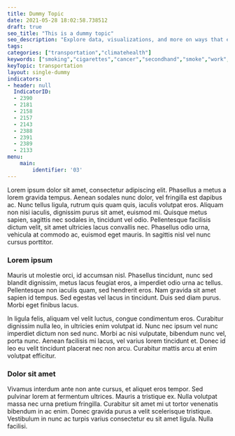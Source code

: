```yaml
---
title: Dummy Topic
date: 2021-05-28 18:02:58.738512
draft: true
seo_title: "This is a dummy topic"
seo_description: "Explore data, visualizations, and more on ways that environments shape health in New York City's neighborhoods.."
tags: 
categories: ["transportation","climatehealth"]
keywords: ["smoking","cigarettes","cancer","secondhand","smoke","work","home", "children","transportation","climatehealth","keyword","morekeywords"]
keyTopic: transportation
layout: single-dummy
indicators:
- header: null
  IndicatorID:
  - 2390
  - 2181
  - 2158
  - 2157
  - 2143
  - 2388
  - 2391
  - 2389
  - 2133
menu:
    main:
        identifier: '03'
---
```


Lorem ipsum dolor sit amet, consectetur adipiscing elit. Phasellus a metus a lorem gravida tempus. Aenean sodales nunc dolor, vel fringilla est dapibus ac. Nunc tellus ligula, rutrum quis quam quis, iaculis volutpat eros. Aliquam non nisi iaculis, dignissim purus sit amet, euismod mi. Quisque metus sapien, sagittis nec sodales in, tincidunt vel odio. Pellentesque facilisis dictum velit, sit amet ultricies lacus convallis nec. Phasellus odio urna, vehicula at commodo ac, euismod eget mauris. In sagittis nisl vel nunc cursus porttitor. 

### Lorem ipsum
Mauris ut molestie orci, id accumsan nisl. Phasellus tincidunt, nunc sed blandit dignissim, metus lacus feugiat eros, a imperdiet odio urna ac tellus. Pellentesque non iaculis quam, sed hendrerit eros. Nam gravida sit amet sapien id tempus. Sed egestas vel lacus in tincidunt. Duis sed diam purus. Morbi eget finibus lacus.

In ligula felis, aliquam vel velit luctus, congue condimentum eros. Curabitur dignissim nulla leo, in ultricies enim volutpat id. Nunc nec ipsum vel nunc imperdiet dictum non sed nunc. Morbi ac nisi vulputate, bibendum nunc vel, porta nunc. Aenean facilisis mi lacus, vel varius lorem tincidunt et. Donec id leo eu velit tincidunt placerat nec non arcu. Curabitur mattis arcu at enim volutpat efficitur. 

### Dolor sit amet
Vivamus interdum ante non ante cursus, et aliquet eros tempor. Sed pulvinar lorem at fermentum ultrices. Mauris a tristique ex. Nulla volutpat massa nec urna pretium fringilla. Curabitur sit amet mi ut tortor venenatis bibendum in ac enim. Donec gravida purus a velit scelerisque tristique. Vestibulum in nunc ac turpis varius consectetur eu sit amet ligula. Nulla facilisi.

